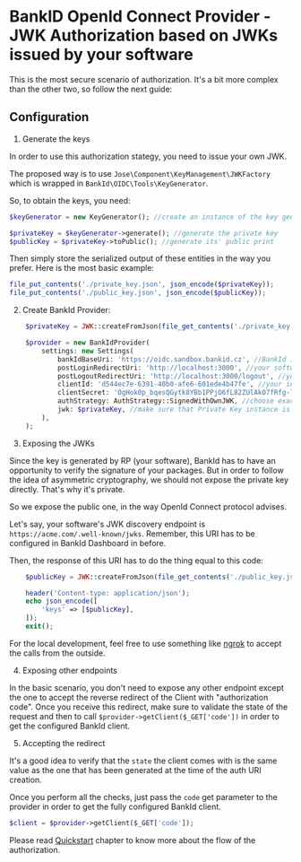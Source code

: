 # BankID OpenId Connect Provider - JWK Authorization based on JWKs issued by your software

This is the most secure scenario of authorization. It's a bit more complex than the other two, so follow the next guide:

## Configuration

1. Generate the keys

In order to use this authorization stategy, you need to issue your own JWK.

The proposed way is to use `Jose\Component\KeyManagement\JWKFactory` which is wrapped in `BankId\OIDC\Tools\KeyGenerator`.

So, to obtain the keys, you need:

```php
$keyGenerator = new KeyGenerator(); //create an instance of the key generator

$privateKey = $keyGenerator->generate(); //generate the private key
$publicKey = $privateKey->toPublic(); //generate its' public print
```

Then simply store the serialized output of these entities in the way you prefer.
Here is the most basic example:

```php
file_put_contents('./private_key.json', json_encode($privateKey));
file_put_contents('./public_key.json', json_encode($publicKey));
```

2. Create BankId Provider:

```php
    $privateKey = JWK::createFromJson(file_get_contents('./private_key.json'));

    $provider = new BankIdProvider(
        settings: new Settings(
            bankIdBaseUri: 'https://oidc.sandbox.bankid.cz', //BankId instance base URI
            postLoginRedirectUri: 'http://localhost:3000', //your software URI + post-login redirect path
            postLogoutRedirectUri: 'http://localhost:3000/logout', //your software + post-logout redirect path
            clientId: 'd544ec7e-6391-40b0-afe6-601ede4b47fe', //your id acquired from BankId dashboard
            clientSecret: 'OgHok0p_bqesQGytk8YBb1PPjO6fL82ZUlAkO7fRfg-l6KhNQCt1t1h097de-CNj1a1JCJMViAM9N8MLcIml2Q', //your secret also acquired from BankId dashboard
            authStrategy: AuthStrategy::SignedWithOwnJWK, //choose exactly AuthStrategy::SignedWithOwnJWK here
            jwk: $privateKey, //make sure that Private Key instance is passed here. It's used to sign the outcoming packages
        ),
    );
```

3. Exposing the JWKs

Since the key is generated by RP (your software), BankId has to have an opportunity to verify the signature of your packages. But in order to follow the idea of asymmetric cryptography, we should not expose the private key directly. That's why it's private.

So we expose the public one, in the way OpenId Connect protocol advises.

Let's say, your software's JWK discovery endpoint is `https://acme.com/.well-known/jwks`. Remember, this URI has to be configured in BankId Dashboard in before.

Then, the response of this URI has to do the thing equal to this code:

```php
    $publicKey = JWK::createFromJson(file_get_contents('./public_key.json'));

    header('Content-type: application/json');
    echo json_encode([
        'keys' => [$publicKey],
    ]);
    exit();
```

For the local development, feel free to use something like [ngrok](https://ngrok.com) to accept the calls from the outside.

4. Exposing other endpoints

In the basic scenario, you don't need to expose any other endpoint except the one to accept the reverse redirect of the Client with "authorization code".
Once you receive this redirect, make sure to validate the state of the request and then to call `$provider->getClient($_GET['code'])` in order to get the configured BankId client.

5. Accepting the redirect

It's a good idea to verify that the `state` the client comes with is the same value as the one that has been generated at the time of the auth URI creation.

Once you perform all the checks, just pass the `code` get parameter to the provider in order to get the fully configured BankId client.

```php
$client = $provider->getClient($_GET['code']);
```


Please read [Quickstart](../QUICKSTART.md) chapter to know more about the flow of the authorization.